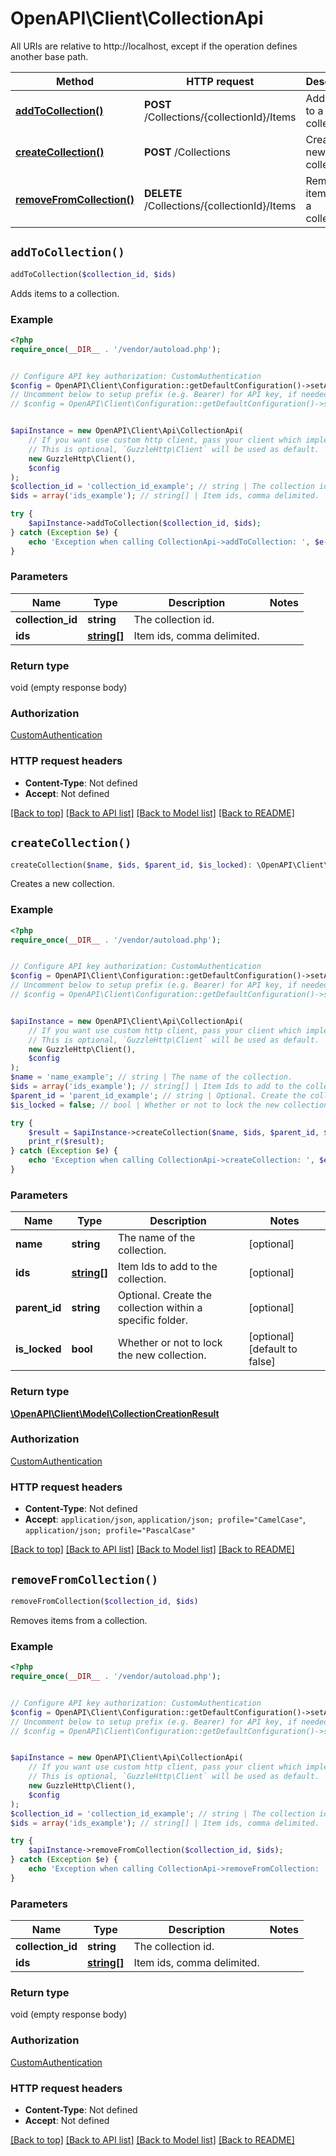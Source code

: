# OpenAPI\Client\CollectionApi

All URIs are relative to http://localhost, except if the operation defines another base path.

| Method | HTTP request | Description |
| ------------- | ------------- | ------------- |
| [**addToCollection()**](CollectionApi.md#addToCollection) | **POST** /Collections/{collectionId}/Items | Adds items to a collection. |
| [**createCollection()**](CollectionApi.md#createCollection) | **POST** /Collections | Creates a new collection. |
| [**removeFromCollection()**](CollectionApi.md#removeFromCollection) | **DELETE** /Collections/{collectionId}/Items | Removes items from a collection. |


## `addToCollection()`

```php
addToCollection($collection_id, $ids)
```

Adds items to a collection.

### Example

```php
<?php
require_once(__DIR__ . '/vendor/autoload.php');


// Configure API key authorization: CustomAuthentication
$config = OpenAPI\Client\Configuration::getDefaultConfiguration()->setApiKey('X-Emby-Token', 'YOUR_API_KEY');
// Uncomment below to setup prefix (e.g. Bearer) for API key, if needed
// $config = OpenAPI\Client\Configuration::getDefaultConfiguration()->setApiKeyPrefix('X-Emby-Token', 'Bearer');


$apiInstance = new OpenAPI\Client\Api\CollectionApi(
    // If you want use custom http client, pass your client which implements `GuzzleHttp\ClientInterface`.
    // This is optional, `GuzzleHttp\Client` will be used as default.
    new GuzzleHttp\Client(),
    $config
);
$collection_id = 'collection_id_example'; // string | The collection id.
$ids = array('ids_example'); // string[] | Item ids, comma delimited.

try {
    $apiInstance->addToCollection($collection_id, $ids);
} catch (Exception $e) {
    echo 'Exception when calling CollectionApi->addToCollection: ', $e->getMessage(), PHP_EOL;
}
```

### Parameters

| Name | Type | Description  | Notes |
| ------------- | ------------- | ------------- | ------------- |
| **collection_id** | **string**| The collection id. | |
| **ids** | [**string[]**](../Model/string.md)| Item ids, comma delimited. | |

### Return type

void (empty response body)

### Authorization

[CustomAuthentication](../../README.md#CustomAuthentication)

### HTTP request headers

- **Content-Type**: Not defined
- **Accept**: Not defined

[[Back to top]](#) [[Back to API list]](../../README.md#endpoints)
[[Back to Model list]](../../README.md#models)
[[Back to README]](../../README.md)

## `createCollection()`

```php
createCollection($name, $ids, $parent_id, $is_locked): \OpenAPI\Client\Model\CollectionCreationResult
```

Creates a new collection.

### Example

```php
<?php
require_once(__DIR__ . '/vendor/autoload.php');


// Configure API key authorization: CustomAuthentication
$config = OpenAPI\Client\Configuration::getDefaultConfiguration()->setApiKey('X-Emby-Token', 'YOUR_API_KEY');
// Uncomment below to setup prefix (e.g. Bearer) for API key, if needed
// $config = OpenAPI\Client\Configuration::getDefaultConfiguration()->setApiKeyPrefix('X-Emby-Token', 'Bearer');


$apiInstance = new OpenAPI\Client\Api\CollectionApi(
    // If you want use custom http client, pass your client which implements `GuzzleHttp\ClientInterface`.
    // This is optional, `GuzzleHttp\Client` will be used as default.
    new GuzzleHttp\Client(),
    $config
);
$name = 'name_example'; // string | The name of the collection.
$ids = array('ids_example'); // string[] | Item Ids to add to the collection.
$parent_id = 'parent_id_example'; // string | Optional. Create the collection within a specific folder.
$is_locked = false; // bool | Whether or not to lock the new collection.

try {
    $result = $apiInstance->createCollection($name, $ids, $parent_id, $is_locked);
    print_r($result);
} catch (Exception $e) {
    echo 'Exception when calling CollectionApi->createCollection: ', $e->getMessage(), PHP_EOL;
}
```

### Parameters

| Name | Type | Description  | Notes |
| ------------- | ------------- | ------------- | ------------- |
| **name** | **string**| The name of the collection. | [optional] |
| **ids** | [**string[]**](../Model/string.md)| Item Ids to add to the collection. | [optional] |
| **parent_id** | **string**| Optional. Create the collection within a specific folder. | [optional] |
| **is_locked** | **bool**| Whether or not to lock the new collection. | [optional] [default to false] |

### Return type

[**\OpenAPI\Client\Model\CollectionCreationResult**](../Model/CollectionCreationResult.md)

### Authorization

[CustomAuthentication](../../README.md#CustomAuthentication)

### HTTP request headers

- **Content-Type**: Not defined
- **Accept**: `application/json`, `application/json; profile="CamelCase"`, `application/json; profile="PascalCase"`

[[Back to top]](#) [[Back to API list]](../../README.md#endpoints)
[[Back to Model list]](../../README.md#models)
[[Back to README]](../../README.md)

## `removeFromCollection()`

```php
removeFromCollection($collection_id, $ids)
```

Removes items from a collection.

### Example

```php
<?php
require_once(__DIR__ . '/vendor/autoload.php');


// Configure API key authorization: CustomAuthentication
$config = OpenAPI\Client\Configuration::getDefaultConfiguration()->setApiKey('X-Emby-Token', 'YOUR_API_KEY');
// Uncomment below to setup prefix (e.g. Bearer) for API key, if needed
// $config = OpenAPI\Client\Configuration::getDefaultConfiguration()->setApiKeyPrefix('X-Emby-Token', 'Bearer');


$apiInstance = new OpenAPI\Client\Api\CollectionApi(
    // If you want use custom http client, pass your client which implements `GuzzleHttp\ClientInterface`.
    // This is optional, `GuzzleHttp\Client` will be used as default.
    new GuzzleHttp\Client(),
    $config
);
$collection_id = 'collection_id_example'; // string | The collection id.
$ids = array('ids_example'); // string[] | Item ids, comma delimited.

try {
    $apiInstance->removeFromCollection($collection_id, $ids);
} catch (Exception $e) {
    echo 'Exception when calling CollectionApi->removeFromCollection: ', $e->getMessage(), PHP_EOL;
}
```

### Parameters

| Name | Type | Description  | Notes |
| ------------- | ------------- | ------------- | ------------- |
| **collection_id** | **string**| The collection id. | |
| **ids** | [**string[]**](../Model/string.md)| Item ids, comma delimited. | |

### Return type

void (empty response body)

### Authorization

[CustomAuthentication](../../README.md#CustomAuthentication)

### HTTP request headers

- **Content-Type**: Not defined
- **Accept**: Not defined

[[Back to top]](#) [[Back to API list]](../../README.md#endpoints)
[[Back to Model list]](../../README.md#models)
[[Back to README]](../../README.md)
